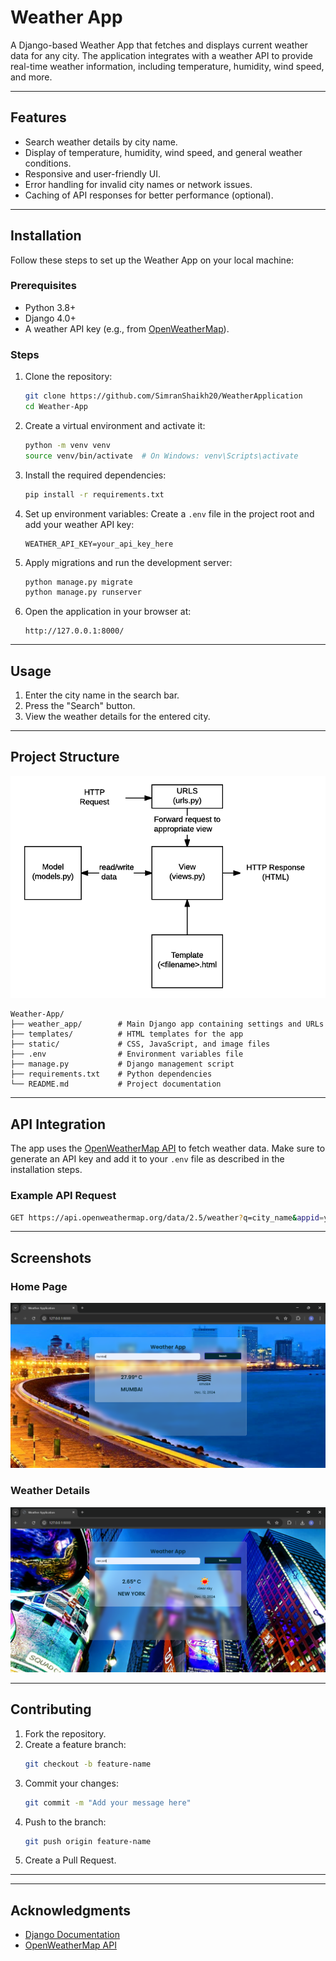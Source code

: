 # Weather App

A Django-based Weather App that fetches and displays current weather data for any city. The application integrates with a weather API to provide real-time weather information, including temperature, humidity, wind speed, and more.

---

## Features

- Search weather details by city name.
- Display of temperature, humidity, wind speed, and general weather conditions.
- Responsive and user-friendly UI.
- Error handling for invalid city names or network issues.
- Caching of API responses for better performance (optional).

---

## Installation

Follow these steps to set up the Weather App on your local machine:

### Prerequisites

- Python 3.8+
- Django 4.0+
- A weather API key (e.g., from [OpenWeatherMap](https://openweathermap.org/)).

### Steps

1. Clone the repository:
   ```bash
   git clone https://github.com/SimranShaikh20/WeatherApplication
   cd Weather-App
   ```

2. Create a virtual environment and activate it:
   ```bash
   python -m venv venv
   source venv/bin/activate  # On Windows: venv\Scripts\activate
   ```

3. Install the required dependencies:
   ```bash
   pip install -r requirements.txt
   ```

4. Set up environment variables:
   Create a `.env` file in the project root and add your weather API key:
   ```env
   WEATHER_API_KEY=your_api_key_here
   ```

5. Apply migrations and run the development server:
   ```bash
   python manage.py migrate
   python manage.py runserver
   ```

6. Open the application in your browser at:
   ```
   http://127.0.0.1:8000/
   ```

---

## Usage

1. Enter the city name in the search bar.
2. Press the "Search" button.
3. View the weather details for the entered city.

---

## Project Structure
![Page](image/basic-django.png)

```
Weather-App/
├── weather_app/        # Main Django app containing settings and URLs
├── templates/          # HTML templates for the app
├── static/             # CSS, JavaScript, and image files
├── .env                # Environment variables file
├── manage.py           # Django management script
├── requirements.txt    # Python dependencies
└── README.md           # Project documentation
```

---

## API Integration

The app uses the [OpenWeatherMap API](https://openweathermap.org/api) to fetch weather data. Make sure to generate an API key and add it to your `.env` file as described in the installation steps.

### Example API Request
```bash
GET https://api.openweathermap.org/data/2.5/weather?q=city_name&appid=your_api_key
```

---

## Screenshots

### Home Page
![Home Page](image/home1.png)

### Weather Details
![Weather Details](image/home2.png)

---

## Contributing

1. Fork the repository.
2. Create a feature branch:
   ```bash
   git checkout -b feature-name
   ```
3. Commit your changes:
   ```bash
   git commit -m "Add your message here"
   ```
4. Push to the branch:
   ```bash
   git push origin feature-name
   ```
5. Create a Pull Request.

---

---

## Acknowledgments

- [Django Documentation](https://docs.djangoproject.com/)
- [OpenWeatherMap API](https://openweathermap.org/api)
